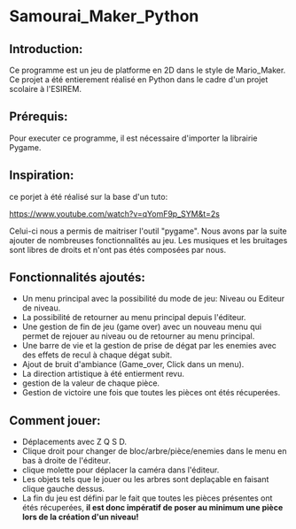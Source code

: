 # Samourai_Maker_Python

## Introduction:

Ce programme est un jeu de platforme en 2D dans le style de Mario_Maker.
Ce projet a été entierement réalisé en Python dans le cadre d'un projet scolaire à l'ESIREM.

## Prérequis:
Pour executer ce programme, il est nécessaire d'importer la librairie Pygame.

## Inspiration:
 ce porjet à été réalisé sur la base d'un tuto:
 
 https://www.youtube.com/watch?v=qYomF9p_SYM&t=2s
 
 Celui-ci nous a permis de maitriser l'outil "pygame". Nous avons par la suite ajouter de nombreuses fonctionnalités au jeu.
 Les musiques et les bruitages sont libres de droits et n'ont pas étés composées par nous.
 
 ## Fonctionnalités ajoutés:
 - Un menu principal avec la possibilité du mode de jeu: Niveau ou Editeur de niveau.
 - La possibilité de retourner au menu principal depuis l'éditeur.
 - Une gestion de fin de jeu (game over) avec un nouveau menu qui permet de rejouer au niveau ou  de retourner au menu principal.
 - Une barre de vie et la gestion de prise de dégat par les enemies avec des effets de recul à chaque dégat subit.
 - Ajout de bruit d'ambiance (Game_over, Click dans un menu).
 - La direction artistique à été entierment revu.
 - gestion de la valeur de chaque pièce.
 - Gestion de victoire une fois que toutes les pièces ont étés récuperées.

## Comment jouer:

- Déplacements avec Z Q S D.
- Clique droit pour changer de bloc/arbre/pièce/enemies dans le menu en bas à droite de l'éditeur.
- clique molette pour déplacer la caméra dans l'éditeur.
- Les objets tels que le jouer ou les arbres sont deplaçable en faisant clique gauche dessus.
- La fin du jeu est défini par le fait que toutes les pièces présentes ont étés récuperées, **il est donc impératif de poser au minimum une pièce lors de la création d'un niveau!**

